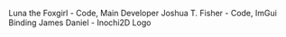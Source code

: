 Luna the Foxgirl - Code, Main Developer
Joshua T. Fisher - Code, ImGui Binding
James Daniel - Inochi2D Logo